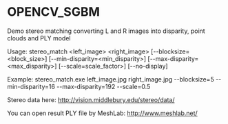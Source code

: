 # OPENCV_SGBM
Demo stereo matching converting L and R images into disparity, point clouds and PLY model

Usage: stereo_match <left_image> <right_image>
[--blocksize=<block_size>] [--min-disparity=<min_disparity>]
[--max-disparity=<max_disparity>] [--scale=scale_factor>]
[--no-display]

Example: stereo_match.exe left_image.jpg right_image.jpg --blocksize=5 --min-disparity=16 --max-disparity=192 --scale=0.5 

Stereo data here: http://vision.middlebury.edu/stereo/data/

You can open result PLY file by MeshLab: http://www.meshlab.net/
